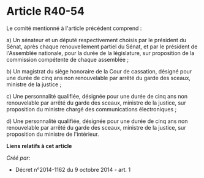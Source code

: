 # Article R40-54

Le comité mentionné à l'article précédent comprend :

a) Un sénateur et un député respectivement choisis par le président du Sénat, après chaque renouvellement partiel du Sénat,
et par le président de l'Assemblée nationale, pour la durée de la législature, sur proposition de la commission compétente de
chaque assemblée ;

b) Un magistrat du siège honoraire de la Cour de cassation, désigné pour une durée de cinq ans non renouvelable par arrêté du
garde des sceaux, ministre de la justice ;

c) Une personnalité qualifiée, désignée pour une durée de cinq ans non renouvelable par arrêté du garde des sceaux, ministre
de la justice, sur proposition du ministre chargé des communications électroniques ;

d) Une personnalité qualifiée, désignée pour une durée de cinq ans non renouvelable par arrêté du garde des sceaux, ministre
de la justice, sur proposition du ministre de l'intérieur.

**Liens relatifs à cet article**

_Créé par_:

  - Décret n°2014-1162 du 9 octobre 2014 - art. 1
